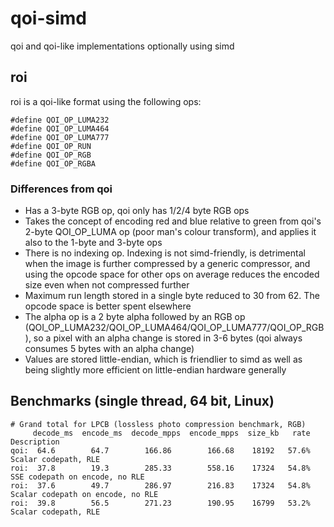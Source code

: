 # qoi-simd
qoi and qoi-like implementations optionally using simd

## roi
roi is a qoi-like format using the following ops:

```
#define QOI_OP_LUMA232
#define QOI_OP_LUMA464
#define QOI_OP_LUMA777
#define QOI_OP_RUN
#define QOI_OP_RGB
#define QOI_OP_RGBA
```

### Differences from qoi
* Has a 3-byte RGB op, qoi only has 1/2/4 byte RGB ops
* Takes the concept of encoding red and blue relative to green from qoi's 2-byte QOI_OP_LUMA op (poor man's colour transform), and applies it also to the 1-byte and 3-byte ops
* There is no indexing op. Indexing is not simd-friendly, is detrimental when the image is further compressed by a generic compressor, and using the opcode space for other ops on average reduces the encoded size even when not compressed further
* Maximum run length stored in a single byte reduced to 30 from 62. The opcode space is better spent elsewhere
* The alpha op is a 2 byte alpha followed by an RGB op (QOI_OP_LUMA232/QOI_OP_LUMA464/QOI_OP_LUMA777/QOI_OP_RGB), so a pixel with an alpha change is stored in 3-6 bytes (qoi always consumes 5 bytes with an alpha change)
* Values are stored little-endian, which is friendlier to simd as well as being slightly more efficient on little-endian hardware generally

## Benchmarks (single thread, 64 bit, Linux)

```
# Grand total for LPCB (lossless photo compression benchmark, RGB)
     decode_ms  encode_ms  decode_mpps  encode_mpps  size_kb   rate  Description
qoi:  64.6        64.7        166.86        166.68    18192   57.6%  Scalar codepath, RLE
roi:  37.8        19.3        285.33        558.16    17324   54.8%  SSE codepath on encode, no RLE
roi:  37.6        49.7        286.97        216.83    17324   54.8%  Scalar codepath on encode, no RLE
roi:  39.8        56.5        271.23        190.95    16799   53.2%  Scalar codepath, RLE
```

